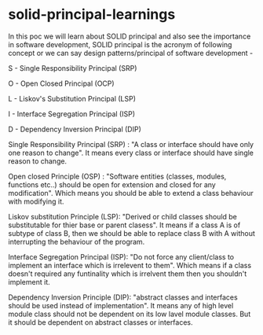 # solid-principal-learnings

In this poc we will learn about SOLID principal and also see the importance in software development, SOLID principal is the acronym of following concept or we can say design patterns/principal of software development - 

S - Single Responsibility Principal (SRP)

O - Open Closed Principal (OCP)

L - Liskov's Substitution Principal (LSP)

I - Interface Segregation Principal (ISP)

D - Dependency Inversion Principal (DIP)

Single Responsibility Principal (SRP) : "A class or interface should have only one reason to change". It means every class or interface should have single reason to change.

Open closed Principle (OSP) : "Software entities (classes, modules, functions etc..) should be open for extension and closed for any modification". Which means you should be able to extend a class behaviour with modifying it.

Liskov substitution Principle (LSP): "Derived or child classes should be substitutable for thier base or parent clasess". It means if a class A is of subtype of class B,
  then we should be able to replace class B with A without interrupting the behaviour of the program.
  
Interface Segregation Principal (ISP): "Do not force any client/class to implement an interface which is irrelevent to them". Which means if a class doesn't required any funtinality which is irrelvent them then you shouldn't implement it.

Dependency Inversion Principle (DIP): "abstract classes and interfaces should be used instead of implementation". It means any of high level module class should not be dependent on its low lavel module classes. But it should be dependent on abstract classes or interfaces.
